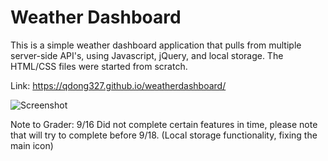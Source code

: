 # Weather Dashboard

This is a simple weather dashboard application that pulls from multiple server-side API's, using Javascript, jQuery, and local storage. The HTML/CSS files were started from scratch.

Link: https://qdong327.github.io/weatherdashboard/

![Screenshot](https://qdong327.github.io/weatherdashboard/assets/screenshot.png)

Note to Grader: 9/16 Did not complete certain features in time, please note that will try to complete before 9/18. (Local storage functionality, fixing the main icon)